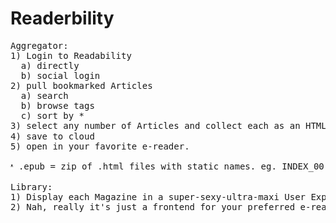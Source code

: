 # Readerbility
<pre>
Aggregator:
1) Login to Readability
  a) directly
  b) social login
2) pull bookmarked Articles
  a) search
  b) browse tags
  c) sort by *
3) select any number of Articles and collect each as an HTML file within an epub file.ᵜ
4) save to cloud
5) open in your favorite e-reader.

ᵜ .epub = zip of .html files with static names. eg. INDEX_00.html refers to the table of contents.

Library:
1) Display each Magazine in a super-sexy-ultra-maxi User Experience that just might save your family's life.
2) Nah, really it's just a frontend for your preferred e-reading platform+device
</pre>
